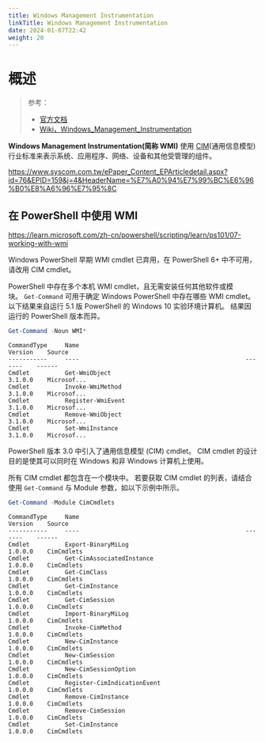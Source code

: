 ```yaml
---
title: Windows Management Instrumentation
linkTitle: Windows Management Instrumentation
date: 2024-01-07T22:42
weight: 20
---
```


# 概述

> 参考：
>
> - [官方文档](https://learn.microsoft.com/en-us/windows/win32/wmisdk/wmi-start-page)
> - [Wiki，Windows_Management_Instrumentation](https://en.wikipedia.org/wiki/Windows_Management_Instrumentation)

**Windows Management Instrumentation(简称 WMI)** 使用 [CIM](/docs/Standard/IT/DMTF.md#CIM)(通用信息模型) 行业标准来表示系统、应用程序、网络、设备和其他受管理的组件。

https://www.syscom.com.tw/ePaper_Content_EPArticledetail.aspx?id=76&EPID=159&j=4&HeaderName=%E7%A0%94%E7%99%BC%E6%96%B0%E8%A6%96%E7%95%8C

## 在 PowerShell 中使用 WMI

https://learn.microsoft.com/zh-cn/powershell/scripting/learn/ps101/07-working-with-wmi

Windows PowerShell 早期 WMI cmdlet 已弃用，在 PowerShell 6+ 中不可用，请改用 CIM cmdlet。

PowerShell 中存在多个本机 WMI cmdlet，且无需安装任何其他软件或模块。 `Get-Command` 可用于确定 Windows PowerShell 中存在哪些 WMI cmdlet。 以下结果来自运行 5.1 版 PowerShell 的 Windows 10 实验环境计算机。 结果因运行的 PowerShell 版本而异。

```powershell
Get-Command -Noun WMI*
```

```
CommandType     Name                                               Version    Source
-----------     ----                                               -------    ------
Cmdlet          Get-WmiObject                                      3.1.0.0    Microsof...
Cmdlet          Invoke-WmiMethod                                   3.1.0.0    Microsof...
Cmdlet          Register-WmiEvent                                  3.1.0.0    Microsof...
Cmdlet          Remove-WmiObject                                   3.1.0.0    Microsof...
Cmdlet          Set-WmiInstance                                    3.1.0.0    Microsof...
```

PowerShell 版本 3.0 中引入了通用信息模型 (CIM) cmdlet。 CIM cmdlet 的设计目的是使其可以同时在 Windows 和非 Windows 计算机上使用。

所有 CIM cmdlet 都包含在一个模块中。 若要获取 CIM cmdlet 的列表，请结合使用 `Get-Command` 与 Module 参数，如以下示例中所示。

```powershell
Get-Command -Module CimCmdlets
```

```
CommandType     Name                                               Version    Source
-----------     ----                                               -------    ------
Cmdlet          Export-BinaryMiLog                                 1.0.0.0    CimCmdlets
Cmdlet          Get-CimAssociatedInstance                          1.0.0.0    CimCmdlets
Cmdlet          Get-CimClass                                       1.0.0.0    CimCmdlets
Cmdlet          Get-CimInstance                                    1.0.0.0    CimCmdlets
Cmdlet          Get-CimSession                                     1.0.0.0    CimCmdlets
Cmdlet          Import-BinaryMiLog                                 1.0.0.0    CimCmdlets
Cmdlet          Invoke-CimMethod                                   1.0.0.0    CimCmdlets
Cmdlet          New-CimInstance                                    1.0.0.0    CimCmdlets
Cmdlet          New-CimSession                                     1.0.0.0    CimCmdlets
Cmdlet          New-CimSessionOption                               1.0.0.0    CimCmdlets
Cmdlet          Register-CimIndicationEvent                        1.0.0.0    CimCmdlets
Cmdlet          Remove-CimInstance                                 1.0.0.0    CimCmdlets
Cmdlet          Remove-CimSession                                  1.0.0.0    CimCmdlets
Cmdlet          Set-CimInstance                                    1.0.0.0    CimCmdlets
```
